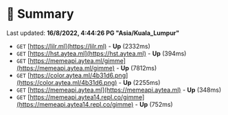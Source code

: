 # 📖 Summary
Last updated: **16/8/2022, 4:44:26 PG "Asia/Kuala_Lumpur"**

- `GET` [https://lilr.ml](https://lilr.ml) - **Up** (2332ms)
- `GET` [https://hst.aytea.ml](https://hst.aytea.ml) - **Up** (394ms)
- `GET` [https://memeapi.aytea.ml/gimme](https://memeapi.aytea.ml/gimme) - **Up** (7812ms)
- `GET` [https://color.aytea.ml/4b31d6.png](https://color.aytea.ml/4b31d6.png) - **Up** (2255ms)
- `GET` [https://memeapi.aytea.ml](https://memeapi.aytea.ml) - **Up** (348ms)
- `GET` [https://memeapi.aytea14.repl.co/gimme](https://memeapi.aytea14.repl.co/gimme) - **Up** (752ms)
